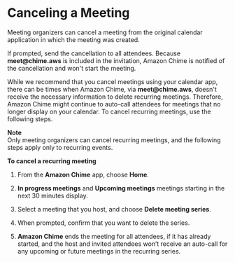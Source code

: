 # Canceling a Meeting<a name="cancel-meeting"></a>

Meeting organizers can cancel a meeting from the original calendar application in which the meeting was created\.

If prompted, send the cancellation to all attendees\. Because **meet@chime\.aws** is included in the invitation, Amazon Chime is notified of the cancellation and won't start the meeting\.

While we recommend that you cancel meetings using your calendar app, there can be times when Amazon Chime, via **meet@chime\.aws**, doesn't receive the necessary information to delete recurring meetings\. Therefore, Amazon Chime might continue to auto\-call attendees for meetings that no longer display on your calendar\. To cancel recurring meetings, use the following steps\.

**Note**  
Only meeting organizers can cancel recurring meetings, and the following steps apply only to recurring events\.

**To cancel a recurring meeting**

1. From the **Amazon Chime** app, choose **Home**\.

1. **In progress meetings** and **Upcoming meetings** meetings starting in the next 30 minutes display\.

1. Select a meeting that you host, and choose **Delete meeting series**\.

1. When prompted, confirm that you want to delete the series\.

1. **Amazon Chime** ends the meeting for all attendees, if it has already started, and the host and invited attendees won’t receive an auto\-call for any upcoming or future meetings in the recurring series\.